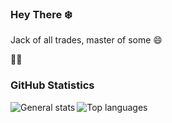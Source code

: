 ### Hey There ❄️

Jack of all trades, master of some 😄

🤔🤔

### GitHub Statistics

<!--
![GitHub Stats](https://github-readme-stats.vercel.app/api?username=MangaD&show_icons=true&theme=github_dark)
-->

<p align="left">
  <img align="left" src="https://github-readme-stats.vercel.app/api?username=0xpako&theme=github_dark&show_icons=true&hide_border=true&count_private=true" alt="General stats"/>
  <img align="left" src="https://github-readme-stats.vercel.app/api/top-langs/?username=0xpako&hide=css,html&theme=github_dark&show_icons=true&hide_border=true&layout=compact" alt="Top languages"/>
</p>
<!--
**0xpako/0xpako** is a ✨ _special_ ✨ repository because its `README.md` (this file) appears on your GitHub profile.

Here are some ideas to get you started:

- 🔭 I’m currently working on ...
- 🌱 I’m currently learning ...
- 👯 I’m looking to collaborate on ...
- 🤔 I’m looking for help with ...
- 💬 Ask me about ...
- 📫 How to reach me: ...
- 😄 Pronouns: ...
- ⚡ Fun fact: ...
-->
